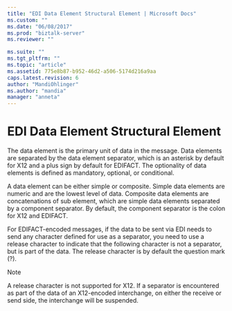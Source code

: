 ```yaml
---
title: "EDI Data Element Structural Element | Microsoft Docs"
ms.custom: ""
ms.date: "06/08/2017"
ms.prod: "biztalk-server"
ms.reviewer: ""

ms.suite: ""
ms.tgt_pltfrm: ""
ms.topic: "article"
ms.assetid: 775e8b87-b952-46d2-a506-5174d216a9aa
caps.latest.revision: 6
author: "MandiOhlinger"
ms.author: "mandia"
manager: "anneta"
---
```

# EDI Data Element Structural Element
The data element is the primary unit of data in the message. Data elements are separated by the data element separator, which is an asterisk by default for X12 and a plus sign by default for EDIFACT. The optionality of data elements is defined as mandatory, optional, or conditional.  
  
 A data element can be either simple or composite. Simple data elements are numeric and are the lowest level of data. Composite data elements are concatenations of sub element, which are simple data elements separated by a component separator. By default, the component separator is the colon for X12 and EDIFACT.  
  
 For EDIFACT-encoded messages, if the data to be sent via EDI needs to send any character defined for use as a separator, you need to use a release character to indicate that the following character is not a separator, but is part of the data. The release character is by default the question mark (?).  
  
> [!NOTE]
>  A release character is not supported for X12. If a separator is encountered as part of the data of an X12-encoded interchange, on either the receive or send side, the interchange will be suspended.
